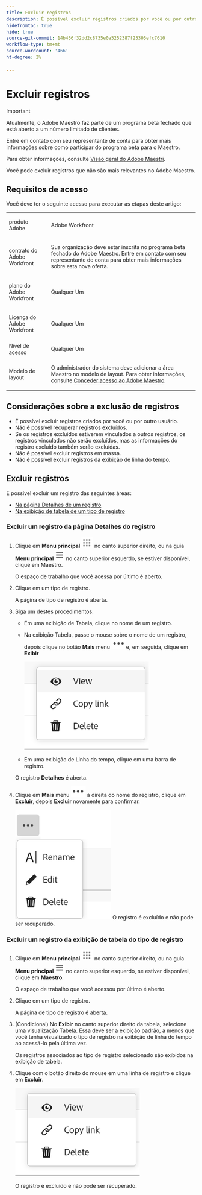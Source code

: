 ```yaml
---
title: Excluir registros
description: É possível excluir registros criados por você ou por outro usuário. Não é possível recuperar registros excluídos.
hidefromtoc: true
hide: true
source-git-commit: 14b456f32dd2c8735e0a5252387f25305efc7610
workflow-type: tm+mt
source-wordcount: '466'
ht-degree: 2%

---
```



<!--udpate the metadata with real information when making this available in TOC and in the left nav-->

# Excluir registros

>[!IMPORTANT]
>
>Atualmente, o Adobe Maestro faz parte de um programa beta fechado que está aberto a um número limitado de clientes.
>
>Entre em contato com seu representante de conta para obter mais informações sobre como participar do programa beta para o Maestro.
>
>Para obter informações, consulte [Visão geral do Adobe Maestri](../maestro-overview.md).

Você pode excluir registros que não são mais relevantes no Adobe Maestro.

## Requisitos de acesso

Você deve ter o seguinte acesso para executar as etapas deste artigo:

<table style="table-layout:auto">
 <col>
 <tbody>
<td>
   <p> produto Adobe</p> </td>
   <td>
   <p> Adobe Workfront</p> </td>
  </tr>  
 <td role="rowheader"><p>contrato do Adobe Workfront</p></td>
   <td>
<p>Sua organização deve estar inscrita no programa beta fechado do Adobe Maestro. Entre em contato com seu representante de conta para obter mais informações sobre esta nova oferta. </p>
   </td>
  </tr>
  <tr>
   <td role="rowheader"><p>plano do Adobe Workfront</p></td>
   <td>
<p>Qualquer Um</p>
   </td>
  </tr>
  <tr>
   <td role="rowheader"><p>Licença do Adobe Workfront</p></td>
   <td>
   <p>Qualquer Um</p> 
  </td>
  </tr>

<tr>
   <td role="rowheader">Nível de acesso</td>
   <td> <p>Qualquer Um</p>  
</td>
  </tr>
<tr>
   <td role="rowheader">Modelo de layout</td>
   <td> <p>O administrador do sistema deve adicionar a área Maestro no modelo de layout. Para obter informações, consulte <a href="../access/grant-access.md">Conceder acesso ao Adobe Maestro</a>. </p>  
</td>
  </tr>
 </tbody>
</table>

<!--Maybe enable this at GA - but Maestro is not supposed to have Access controls in the Workfront Access Level: 
>[!NOTE]
>
>If you don't have access, ask your Workfront administrator if they set additional restrictions in your access level. For information on how a Workfront administrator can change your access level, see [Create or modify custom access levels](../administration-and-setup/add-users/configure-and-grant-access/create-modify-access-levels.md). -->

<!-- Notes to add for the table: for the "Workfront plans" row: the above is only for closed beta; when going to GA - activate the following plans:    
<p>Current plan: Prime and Ultimate</p>
<p>Legacy plan: Enterprise</p>-->

<!-- Notes for the table: for the "Workfront access" row: <p>For more information, see <a href="../../administration-and-setup/add-users/access-levels-and-object-permissions/wf-licenses.md" class="MCXref xref">Adobe Workfront licenses overview</a>.</p>-->

## Considerações sobre a exclusão de registros

* É possível excluir registros criados por você ou por outro usuário.
* Não é possível recuperar registros excluídos. <!--the above statements (and in the metadata description) will change with access levels and recycle bin??-->
* Se os registros excluídos estiverem vinculados a outros registros, os registros vinculados não serão excluídos, mas as informações do registro excluído também serão excluídas.
* Não é possível excluir registros em massa. <!--this will probably change-->
* Não é possível excluir registros da exibição de linha do tempo.

## Excluir registros

É possível excluir um registro das seguintes áreas:

* [Na página Detalhes de um registro](#delete-a-record-from-the-records-details-page)
* [Na exibição de tabela de um tipo de registro](#delete-a-record-from-the-record-type-table-view)

### Excluir um registro da página Detalhes do registro

1. Clique em **Menu principal** ![](assets/main-menu-workfront.png) no canto superior direito, ou na guia **Menu principal** ![](assets/main-menu-shell.png) no canto superior esquerdo, se estiver disponível, clique em Maestro.

   O espaço de trabalho que você acessa por último é aberto.
1. Clique em um tipo de registro.

   A página de tipo de registro é aberta.
1. Siga um destes procedimentos:

   * Em uma exibição de Tabela, clique no nome de um registro.
   * Na exibição Tabela, passe o mouse sobre o nome de um registro, depois clique no botão **Mais** menu ![](assets/more-menu.png)e, em seguida, clique em **Exibir**

     ![](assets/contextual-menu-for-record-row.png)
   * Em uma exibição de Linha do tempo, clique em uma barra de registro.

   O registro **Detalhes** é aberta.

1. Clique em **Mais** menu ![](assets/more-menu.png) à direita do nome do registro, clique em **Excluir**, depois **Excluir** novamente para confirmar.

   ![](assets/more-menu-options-from-record-details-page.png) <!--ensure the options have not changed or been renamed-->
O registro é excluído e não pode ser recuperado.

### Excluir um registro da exibição de tabela do tipo de registro

1. Clique em **Menu principal** ![](assets/main-menu-workfront.png) no canto superior direito, ou na guia **Menu principal** ![](assets/main-menu-shell.png) no canto superior esquerdo, se estiver disponível, clique em **Maestro**.

   O espaço de trabalho que você acessou por último é aberto.
1. Clique em um tipo de registro.

   A página de tipo de registro é aberta.
1. (Condicional) No **Exibir** no canto superior direito da tabela, selecione uma visualização Tabela. Essa deve ser a exibição padrão, a menos que você tenha visualizado o tipo de registro na exibição de linha do tempo ao acessá-lo pela última vez.

   Os registros associados ao tipo de registro selecionado são exibidos na exibição de tabela.
1. Clique com o botão direito do mouse em uma linha de registro e clique em **Excluir**.

   ![](assets/contextual-menu-for-record-row.png)

   O registro é excluído e não pode ser recuperado.

